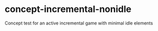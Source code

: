 # concept-incremental-nonidle
Concept test for an active incremental game with minimal idle elements
